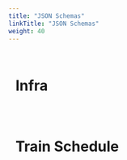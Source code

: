 ```yaml
---
title: "JSON Schemas"
linkTitle: "JSON Schemas"
weight: 40
---
```


<!-- Include from a free CDN -->
<script src="https://cdn.rawgit.com/caldwell/renderjson/master/renderjson.js"></script>

<!-- Element where the list will be created -->
<div id="container"><h1>Infra</h1></div>

<script>
    // The JSObject that you want to render
var infra = {};
    tmp = $.ajax({
        url: "infra.json",
        async: false,
        dataType: 'json',
        success: function(data) {
            infra = data;
        }
    });
    // Render toggable list in the container element
    document.getElementById("container").appendChild(
        renderjson(infra)
    );
</script>

<!-- Element where the list will be created -->
<div id="container2"><h1>Train Schedule</h1></div>

<script>
    // The JSObject that you want to render
var train_schedule = {};
    tmp = $.ajax({
        url: "train_schedule.json",
        async: false,
        dataType: 'json',
        success: function(data) {
            train_schedule = data;
        }
    });
    // Render toggable list in the container element
    document.getElementById("container2").appendChild(
        renderjson(train_schedule)
    );
</script>

<style>
#container, #container2 {
	text-shadow: none;
	background:;
	padding: 1em;
}

.renderjson a {
	text-decoration: none;
}

.renderjson .disclosure {
	color: #aa026d;
	font-size: 150%;
}

.renderjson .syntax {
	color: grey;
}

.renderjson .string {
	color: black;
}

.renderjson .number {
	color: cyan;
}

.renderjson .boolean {
	color: plum;
}

.renderjson .key {
	color: #aa026d;
}

.renderjson .keyword {
	color: lightgoldenrodyellow;
}

.renderjson .object.syntax {
	color: lightseagreen;
}

.renderjson .array.syntax {
	color: lightsalmon;
}
</style>
